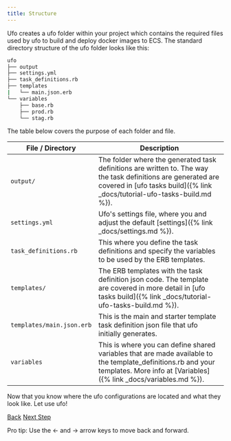 ```yaml
---
title: Structure
---
```


Ufo creates a ufo folder within your project which contains the required files used by ufo to build and deploy docker images to ECS.  The standard directory structure of the ufo folder looks like this:

```sh
ufo
├── output
├── settings.yml
├── task_definitions.rb
├── templates
|   └── main.json.erb
└── variables
    ├── base.rb
    ├── prod.rb
    └── stag.rb
```

The table below covers the purpose of each folder and file.

File / Directory  | Description
------------- | -------------
<code>output/</code>  | The folder where the generated task definitions are written to.  The way the task definitions are generated are covered in [ufo tasks build]({% link _docs/tutorial-ufo-tasks-build.md %}).
<code>settings.yml</code>  | Ufo's settings file, where you and adjust the default [settings]({% link _docs/settings.md %}).
<code>task_definitions.rb</code>  | This where you define the task definitions and specify the variables to be used by the ERB templates.
<code>templates/</code>  | The ERB templates with the task definition json code.  The template are covered in more detail in [ufo tasks build]({% link _docs/tutorial-ufo-tasks-build.md %}).
<code>templates/main.json.erb</code>  | This is the main and starter template task definition json file that ufo initially generates.
<code>variables</code>  | This is where you can define shared variables that are made available to the template_definitions.rb and your templates. More info at [Variables]({% link _docs/variables.md %}).

Now that you know where the ufo configurations are located and what they look like.  Let use ufo!

<a id="prev" class="btn btn-basic" href="{% link _docs/install.md %}">Back</a>
<a id="next" class="btn btn-primary" href="{% link _docs/tutorial.md %}">Next Step</a>
<p class="keyboard-tip">Pro tip: Use the <- and -> arrow keys to move back and forward.</p>

